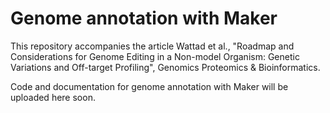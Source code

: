 # Genome annotation with Maker

<p>This repository accompanies the article Wattad et al., "Roadmap and Considerations for Genome Editing in a Non-model Organism: Genetic
Variations and Off-target Profiling", Genomics Proteomics & Bioinformatics.</p>

<p>Code and documentation for genome annotation with Maker will be uploaded here soon.</p>
